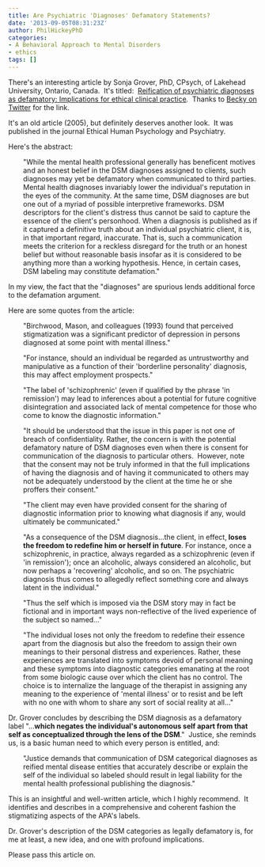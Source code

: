 ```yaml
---
title: Are Psychiatric 'Diagnoses' Defamatory Statements?
date: '2013-09-05T08:31:23Z'
author: PhilHickeyPhD
categories:
- A Behavioral Approach to Mental Disorders
- ethics
tags: []
---
```


There's an interesting article by Sonja Grover, PhD, CPsych, of Lakehead University, Ontario, Canada.  It's titled:  <a href="https://www.behaviorismandmentalhealth.com/wp-content/uploads/2013/09/Reification-of-Psychiatric-Diagnoses-as-Defamatory-Implications-for-Ethical-Clinical-Practice.pdf">Reification of psychiatric diagnoses as defamatory: Implications for ethical clinical practice</a><i>.</i>  Thanks to <a href="https://twitter.com/yobluemama2">Becky on Twitter</a> for the link.

It's an old article (2005), but definitely deserves another look.  It was published in the journal Ethical Human Psychology and Psychiatry.

Here's the abstract:
<p style="padding-left: 30px;">"While the mental health professional generally has beneficent motives and an honest belief in the DSM diagnoses assigned to clients, such diagnoses may yet be defamatory when communicated to third parties. Mental health diagnoses invariably lower the individual's reputation in the eyes of the community. At the same time, DSM diagnoses are but one out of a myriad of possible interpretive frameworks. DSM descriptors for the client's distress thus cannot be said to capture the essence of the client's personhood. When a diagnosis is published as if it captured a definitive truth about an individual psychiatric client, it is, in that important regard, inaccurate. That is, such a communication meets the criterion for a reckless disregard for the truth or an honest belief but without reasonable basis insofar as it is considered to be anything more than a working hypothesis. Hence, in certain cases, DSM labeling may constitute defamation."</p>
In my view, the fact that the "diagnoses" are spurious lends additional force to the defamation argument.

Here are some quotes from the article:
<p style="padding-left: 30px;">"Birchwood, Mason, and colleagues (1993) found that perceived stigmatization was a significant predictor of depression in persons diagnosed at some point with mental illness."</p>
<p style="padding-left: 30px;">"For instance, should an individual be regarded as untrustworthy and manipulative as a function of their 'borderline personality' diagnosis, this may affect employment prospects."</p>
<p style="padding-left: 30px;">"The label of 'schizophrenic' (even if qualified by the phrase 'in remission') may lead to inferences about a potential for future cognitive disintegration and associated lack of mental competence for those who come to know the diagnostic information."</p>
<p style="padding-left: 30px;">"It should be understood that the issue in this paper is not one of breach of confidentiality. Rather, the concern is with the potential defamatory nature of DSM diagnoses even when there is consent for communication of the diagnosis to particular others.  However, note that the consent may not be truly informed in that the full implications of having the diagnosis and of having it communicated to others may not be adequately understood by the client at the time he or she proffers their consent."</p>
<p style="padding-left: 30px;">"The client may even have provided consent for the sharing of diagnostic information prior to knowing what diagnosis if any, would ultimately be communicated."</p>
<p style="padding-left: 30px;">"As a consequence of the DSM diagnosis…the client, in effect,<strong> loses the freedom to redefine him or herself in future</strong>. For instance, once a schizophrenic, in practice, always regarded as a schizophrenic (even if 'in remission'); once an alcoholic, always considered an alcoholic, but now perhaps a 'recovering' alcoholic, and so on. The psychiatric diagnosis thus comes to allegedly reflect something core and always latent in the individual."</p>
<p style="padding-left: 30px;">"Thus the self which is imposed via the DSM story may in fact be fictional and in important ways non-reflective of the lived experience of the subject so named…"</p>
<p style="padding-left: 30px;">"The individual loses not only the freedom to redefine their essence apart from the diagnosis but also the freedom to assign their own meanings to their personal distress and experiences. Rather, these experiences are translated into symptoms devoid of personal meaning and these symptoms into diagnostic categories emanating at the root from some biologic cause over which the client has no control. The choice is to internalize the language of the therapist in assigning any meaning to the experience of 'mental illness' or to resist and be left with no one with whom to share any sort of social reality at all…"</p>
Dr. Grover concludes by describing the DSM diagnosis as a defamatory label "…<strong>which negates the individual's autonomous self apart from that self as conceptualized through the lens of the DSM</strong>."  Justice, she reminds us, is a basic human need to which every person is entitled, and:
<p style="padding-left: 30px;">"Justice demands that communication of DSM categorical diagnoses as reified mental disease entities that accurately describe or explain the self of the individual so labeled should result in legal liability for the mental health professional publishing the diagnosis."</p>
This is an insightful and well-written article, which I highly recommend.  It identifies and describes in a comprehensive and coherent fashion the stigmatizing aspects of the APA's labels.

Dr. Grover's description of the DSM categories as legally defamatory is, for me at least, a new idea, and one with profound implications.

Please pass this article on.

&nbsp;